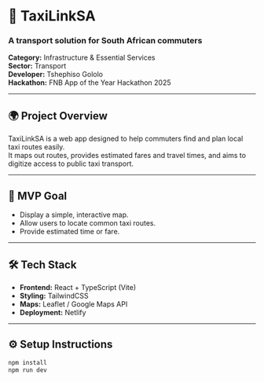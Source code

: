 # 🚖 TaxiLinkSA

### A transport solution for South African commuters

**Category:** Infrastructure & Essential Services  
**Sector:** Transport  
**Developer:** Tshephiso Gololo  
**Hackathon:** FNB App of the Year Hackathon 2025  

---

## 🌍 Project Overview
TaxiLinkSA is a web app designed to help commuters find and plan local taxi routes easily.  
It maps out routes, provides estimated fares and travel times, and aims to digitize access to public taxi transport.

---

## 🧩 MVP Goal
- Display a simple, interactive map.
- Allow users to locate common taxi routes.
- Provide estimated time or fare.

---

## 🛠️ Tech Stack
- **Frontend:** React + TypeScript (Vite)
- **Styling:** TailwindCSS
- **Maps:** Leaflet / Google Maps API
- **Deployment:** Netlify

---

## ⚙️ Setup Instructions
```bash
npm install
npm run dev
